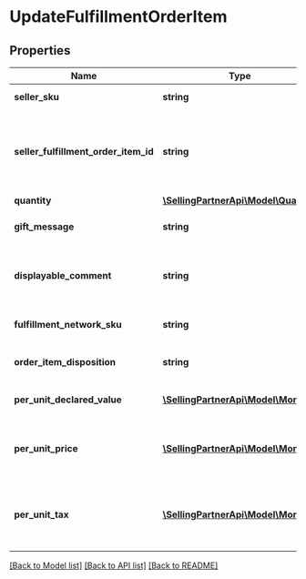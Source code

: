 # UpdateFulfillmentOrderItem

## Properties
Name | Type | Description | Notes
------------ | ------------- | ------------- | -------------
**seller_sku** | **string** | The seller SKU of the item. | [optional] 
**seller_fulfillment_order_item_id** | **string** | Identifies the fulfillment order item to update. Created with a previous call to the createFulfillmentOrder operation. | 
**quantity** | [**\SellingPartnerApi\Model\Quantity**](Quantity.md) |  | 
**gift_message** | **string** | A message to the gift recipient, if applicable. | [optional] 
**displayable_comment** | **string** | Item-specific text that displays in recipient-facing materials such as the outbound shipment packing slip. | [optional] 
**fulfillment_network_sku** | **string** | Amazon&#39;s fulfillment network SKU of the item. | [optional] 
**order_item_disposition** | **string** | Indicates whether the item is sellable or unsellable. | [optional] 
**per_unit_declared_value** | [**\SellingPartnerApi\Model\Money**](Money.md) | The monetary value assigned by the seller to this item. | [optional] 
**per_unit_price** | [**\SellingPartnerApi\Model\Money**](Money.md) | The amount to be collected from the recipient for this item in a COD (Cash On Delivery) order. | [optional] 
**per_unit_tax** | [**\SellingPartnerApi\Model\Money**](Money.md) | The tax on the amount to be collected from the recipient for this item in a COD (Cash On Delivery) order. | [optional] 

[[Back to Model list]](../README.md#documentation-for-models) [[Back to API list]](../README.md#documentation-for-api-endpoints) [[Back to README]](../README.md)


